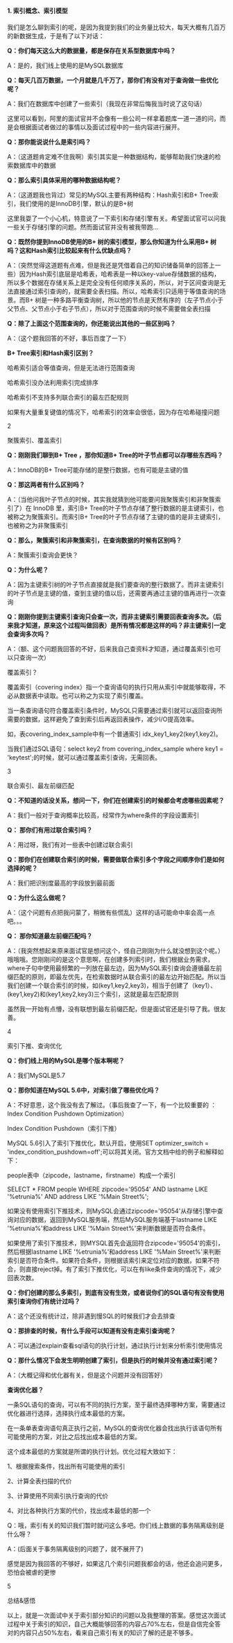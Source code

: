 #### 1. 索引概念、索引模型

我们是怎么聊到索引的呢，是因为我提到我们的业务量比较大，每天大概有几百万的新数据生成，于是有了以下对话：

**Q：你们每天这么大的数据量，都是保存在关系型数据库中吗？**

A：是的，我们线上使用的是MySQL数据库 

**Q：每天几百万数据，一个月就是几千万了，那你们有没有对于查询做一些优化呢？**

A：我们在数据库中创建了一些索引（我现在非常后悔我当时说了这句话）

 

这里可以看到，阿里的面试官并不会像有一些公司一样拿着题库一道一道的问，而是会根据面试者做过的事情以及面试过程中的一些内容进行展开。

 
**Q：那你能说说什么是索引吗？**

A：（这道题肯定难不住我啊）索引其实是一种数据结构，能够帮助我们快速的检索数据库中的数据

**Q：那么索引具体采用的哪种数据结构呢？**

A：（这道题我也背过）常见的MySQL主要有两种结构：Hash索引和B+ Tree索引，我们使用的是InnoDB引擎，默认的是B+树

 

这里我耍了一个小心机，特意说了一下索引和存储引擎有关。希望面试官可以问我一些关于存储引擎的问题。然而面试官并没有被我带跑...

 

**Q：既然你提到InnoDB使用的B+ 树的索引模型，那么你知道为什么采用B+ 树吗？这和Hash索引比较起来有什么优缺点吗？**

A：（突然觉得这道题有点难，但是我还是凭借着自己的知识储备简单的回答上一些）因为Hash索引底层是哈希表，哈希表是一种以key-value存储数据的结构，所以多个数据在存储关系上是完全没有任何顺序关系的，所以，对于区间查询是无法直接通过索引查询的，就需要全表扫描。所以，哈希索引只适用于等值查询的场景。而B+ 树是一种多路平衡查询树，所以他的节点是天然有序的（左子节点小于父节点、父节点小于右子节点），所以对于范围查询的时候不需要做全表扫描

**Q：除了上面这个范围查询的，你还能说出其他的一些区别吗？**

A：（这个题我回答的不好，事后百度了一下）

 

**B+ Tree索引和Hash索引区别？**

哈希索引适合等值查询，但是无法进行范围查询 

哈希索引没办法利用索引完成排序 

哈希索引不支持多列联合索引的最左匹配规则 

如果有大量重复键值的情况下，哈希索引的效率会很低，因为存在哈希碰撞问题

 

2

聚簇索引、覆盖索引

 

**Q：刚刚我们聊到B+ Tree ，那你知道B+ Tree的叶子节点都可以存哪些东西吗？**

A：InnoDB的B+ Tree可能存储的是整行数据，也有可能是主键的值

**Q：那这两者有什么区别吗？**

A：（当他问我叶子节点的时候，其实我就猜到他可能要问我聚簇索引和非聚簇索引了）在 InnoDB 里，索引B+ Tree的叶子节点存储了整行数据的是主键索引，也被称之为聚簇索引。而索引B+ Tree的叶子节点存储了主键的值的是非主键索引，也被称之为非聚簇索引

**Q：那么，聚簇索引和非聚簇索引，在查询数据的时候有区别吗？**

A：聚簇索引查询会更快？

**Q：为什么呢？** 

A：因为主键索引树的叶子节点直接就是我们要查询的整行数据了。而非主键索引的叶子节点是主键的值，查到主键的值以后，还需要再通过主键的值再进行一次查询

**Q：刚刚你提到主键索引查询只会查一次，而非主键索引需要回表查询多次。（后来我才知道，原来这个过程叫做回表）是所有情况都是这样的吗？非主键索引一定会查询多次吗？**

A：（额、这个问题我回答的不好，后来我自己查资料才知道，通过覆盖索引也可以只查询一次）

 

覆盖索引？

覆盖索引（covering index）指一个查询语句的执行只用从索引中就能够取得，不必从数据表中读取。也可以称之为实现了索引覆盖。

当一条查询语句符合覆盖索引条件时，MySQL只需要通过索引就可以返回查询所需要的数据，这样避免了查到索引后再返回表操作，减少I/O提高效率。

如，表covering_index_sample中有一个普通索引 idx_key1_key2(key1,key2)。

当我们通过SQL语句：select key2 from covering_index_sample where key1 = 'keytest';的时候，就可以通过覆盖索引查询，无需回表。

 

3

联合索引、最左前缀匹配

 

**Q：不知道的话没关系，想问一下，你们在创建索引的时候都会考虑哪些因素呢？**

A：我们一般对于查询概率比较高，经常作为where条件的字段设置索引

**Q： 那你们有用过联合索引吗？** 

A：用过呀，我们有对一些表中创建过联合索引

**Q：那你们在创建联合索引的时候，需要做联合索引多个字段之间顺序你们是如何选择的呢？** 

A：我们把识别度最高的字段放到最前面

**Q：为什么这么做呢？**

A：（这个问题有点把我问蒙了，稍微有些慌乱）这样的话可能命中率会高一点吧。。。

**Q： 那你知道最左前缀匹配吗？**

A：（我突然想起来原来面试官是想问这个，怪自己刚刚为什么就没想到这个呢。）哦哦哦。您刚刚问的是这个意思啊，在创建多列索引时，我们根据业务需求，where子句中使用最频繁的一列放在最左边，因为MySQL索引查询会遵循最左前缀匹配的原则，即最左优先，在检索数据时从联合索引的最左边开始匹配。所以当我们创建一个联合索引的时候，如(key1,key2,key3)，相当于创建了（key1）、(key1,key2)和(key1,key2,key3)三个索引，这就是最左匹配原则

 

虽然我一开始有点懵，没有联想到最左前缀匹配，但是面试官还是引导了我。很友善。

 

4

索引下推、查询优化

 

**Q：你们线上用的MySQL是哪个版本啊呢？** 

A：我们MySQL是5.7 

**Q：那你知道在MySQL 5.6中，对索引做了哪些优化吗？** 

A：不好意思，这个我没有去了解过。（事后我查了一下，有一个比较重要的 ：Index Condition Pushdown Optimization）

 

Index Condition Pushdown（索引下推）

MySQL 5.6引入了索引下推优化，默认开启，使用SET optimizer_switch = 'index_condition_pushdown=off';可以将其关闭。官方文档中给的例子和解释如下：

people表中（zipcode，lastname，firstname）构成一个索引

SELECT * FROM people WHERE zipcode='95054' AND lastname LIKE '%etrunia%' AND address LIKE '%Main Street%';

如果没有使用索引下推技术，则MySQL会通过zipcode='95054'从存储引擎中查询对应的数据，返回到MySQL服务端，然后MySQL服务端基于lastname LIKE '%etrunia%'和address LIKE '%Main Street%'来判断数据是否符合条件。

如果使用了索引下推技术，则MYSQL首先会返回符合zipcode='95054'的索引，然后根据lastname LIKE '%etrunia%'和address LIKE '%Main Street%'来判断索引是否符合条件。如果符合条件，则根据该索引来定位对应的数据，如果不符合，则直接reject掉。有了索引下推优化，可以在有like条件查询的情况下，减少回表次数。

**Q：你们创建的那么多索引，到底有没有生效，或者说你们的SQL语句有没有使用索引查询你们有统计过吗？**

A：这个还没有统计过，除非遇到慢SQL的时候我们才会去排查 

**Q：那排查的时候，有什么手段可以知道有没有走索引查询呢？**

A：可以通过explain查看sql语句的执行计划，通过执行计划来分析索引使用情况

**Q：那什么情况下会发生明明创建了索引，但是执行的时候并没有通过索引呢？** 

A：（大概记得和优化器有关，但是这个问题并没有回答好）

 

**查询优化器？**

一条SQL语句的查询，可以有不同的执行方案，至于最终选择哪种方案，需要通过优化器进行选择，选择执行成本最低的方案。

在一条单表查询语句真正执行之前，MySQL的查询优化器会找出执行该语句所有可能使用的方案，对比之后找出成本最低的方案。

这个成本最低的方案就是所谓的执行计划。优化过程大致如下：

1、根据搜索条件，找出所有可能使用的索引 

2、计算全表扫描的代价 

3、计算使用不同索引执行查询的代价 

4、对比各种执行方案的代价，找出成本最低的那一个

Q：哦，索引有关的知识我们暂时就问这么多吧。你们线上数据的事务隔离级别是什么呀？ 

A：(后面关于事务隔离级别的问题了，就不展开了)

 

感觉是因为我回答的不够好，如果这几个索引问题我都会的话，他还会追问更多，恐怕会被虐的更惨

 

5

总结&感悟

以上，就是一次面试中关于索引部分知识的问题以及我整理的答案。感觉这次面试过程中关于索引的知识，自己大概能够回答的内容占70%左右，但是自信完全答对的内容只占50%左右，看来自己索引有关的知识了解的还是不够多。